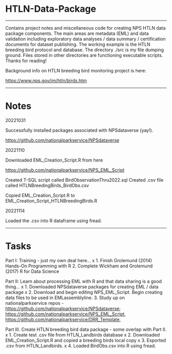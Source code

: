 # HTLN-Data-Package
----------------
Contains project notes and miscellaneous code for creating NPS HTLN data package components. The main areas are metadata (EML) and data validation including exploratory data analyses / data summary / certification documents for dataset publishing. The working example is the HTLN breeding bird protocol and database. The directory ./src is my file dumping ground. Files stored in other directories are functioning executable scripts. Thanks for reading!

Background info on HTLN breeding bird monitoring project is here:

https://www.nps.gov/im/htln/birds.htm

--------------------------------
# Notes

20221031

Successfully installed packages associated with NPSdataverse (yay!). 

https://github.com/nationalparkservice/NPSdataverse

20221110

Downloaded EML_Creation_Script.R from here

https://github.com/nationalparkservice/NPS_EML_Script

Created T-SQL script called BirdObservationThru2022.sql
Created .csv file called HTLNBreedingBirds_BirdObs.csv

Copied EML_Creation_Script.R to EML_Creation_Script_HTLNBreedingBirds.R

20221114

Loaded the .csv into R dataframe using fread.


-----------------
# Tasks

Part I: Training - just my own deal here...
x 1. Finish Grolemund (2014) Hands-On Programming with R
2. Complete Wickham and Grolemund (2017) R for Data Science

Part II: Learn about processing EML with R and that data sharing is a good thing...
x 1. Downloaded NPSdataverse packages for creating EML / data package
x 2. Download and begin editing NPS_EML_Script. Begin creating data files to be used in EMLassemblyline.
3. Study up on nationalparkservice repos - https://github.com/nationalparkservice/NPSdataverse; https://github.com/nationalparkservice/NPS_EML_Script,  https://github.com/nationalparkservice/DRR_Template, 


Part III. Create HTLN breeding bird data package - some overlap with Part II. 
x 1. Create test .csv file from HTLN_Landbirds database
x 2. Downloaded EML_Creation_Script.R and copied a breeding birds local copy
x 3. Exported .csv from HTLN_Landbirds. 
x 4. Loaded BirdObs.csv into R using fread. 
